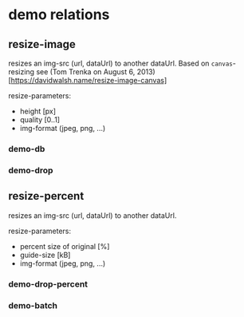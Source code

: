 # demo relations

## resize-image
resizes an img-src (url, dataUrl) to another dataUrl. 
Based on `canvas`-resizing see (Tom Trenka on August 6, 2013)[https://davidwalsh.name/resize-image-canvas] 

resize-parameters:
+ height [px]
+ quality [0..1]
+ img-format (jpeg, png, ...)

### demo-db

### demo-drop



## resize-percent
resizes an img-src (url, dataUrl) to another dataUrl. 

resize-parameters:
+ percent size of original [%]
+ guide-size [kB]
+ img-format (jpeg, png, ...)

### demo-drop-percent


### demo-batch




